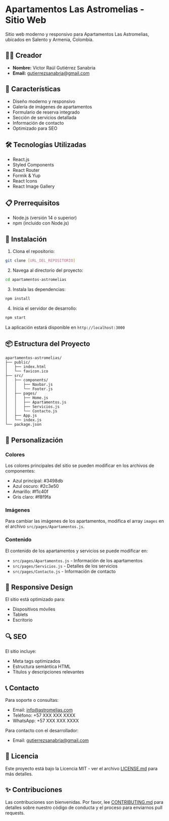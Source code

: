 # Apartamentos Las Astromelias - Sitio Web

Sitio web moderno y responsivo para Apartamentos Las Astromelias, ubicados en Salento y Armenia, Colombia.

## 👨‍💻 Creador

- **Nombre:** Víctor Raúl Gutiérrez Sanabria
- **Email:** gutierrezsanabria@gmail.com

## 🚀 Características

- Diseño moderno y responsivo
- Galería de imágenes de apartamentos
- Formulario de reserva integrado
- Sección de servicios detallada
- Información de contacto
- Optimizado para SEO

## 🛠️ Tecnologías Utilizadas

- React.js
- Styled Components
- React Router
- Formik & Yup
- React Icons
- React Image Gallery

## 📋 Prerrequisitos

- Node.js (versión 14 o superior)
- npm (incluido con Node.js)

## 🔧 Instalación

1. Clona el repositorio:
```bash
git clone [URL_DEL_REPOSITORIO]
```

2. Navega al directorio del proyecto:
```bash
cd apartamentos-astromelias
```

3. Instala las dependencias:
```bash
npm install
```

4. Inicia el servidor de desarrollo:
```bash
npm start
```

La aplicación estará disponible en `http://localhost:3000`

## 📦 Estructura del Proyecto

```
apartamentos-astromelias/
├── public/
│   ├── index.html
│   └── favicon.ico
├── src/
│   ├── components/
│   │   ├── Navbar.js
│   │   └── Footer.js
│   ├── pages/
│   │   ├── Home.js
│   │   ├── Apartamentos.js
│   │   ├── Servicios.js
│   │   └── Contacto.js
│   ├── App.js
│   └── index.js
└── package.json
```

## 🎨 Personalización

### Colores
Los colores principales del sitio se pueden modificar en los archivos de componentes:
- Azul principal: #3498db
- Azul oscuro: #2c3e50
- Amarillo: #f1c40f
- Gris claro: #f8f9fa

### Imágenes
Para cambiar las imágenes de los apartamentos, modifica el array `images` en el archivo `src/pages/Apartamentos.js`.

### Contenido
El contenido de los apartamentos y servicios se puede modificar en:
- `src/pages/Apartamentos.js` - Información de los apartamentos
- `src/pages/Servicios.js` - Detalles de los servicios
- `src/pages/Contacto.js` - Información de contacto

## 📱 Responsive Design

El sitio está optimizado para:
- Dispositivos móviles
- Tablets
- Escritorio

## 🔍 SEO

El sitio incluye:
- Meta tags optimizados
- Estructura semántica HTML
- Títulos y descripciones relevantes

## 📞 Contacto

Para soporte o consultas:
- Email: info@astromelias.com
- Teléfono: +57 XXX XXX XXXX
- WhatsApp: +57 XXX XXX XXXX

Para contacto con el desarrollador:
- Email: gutierrezsanabria@gmail.com

## 📄 Licencia

Este proyecto está bajo la Licencia MIT - ver el archivo [LICENSE.md](LICENSE.md) para más detalles.

## ✨ Contribuciones

Las contribuciones son bienvenidas. Por favor, lee [CONTRIBUTING.md](CONTRIBUTING.md) para detalles sobre nuestro código de conducta y el proceso para enviarnos pull requests. 